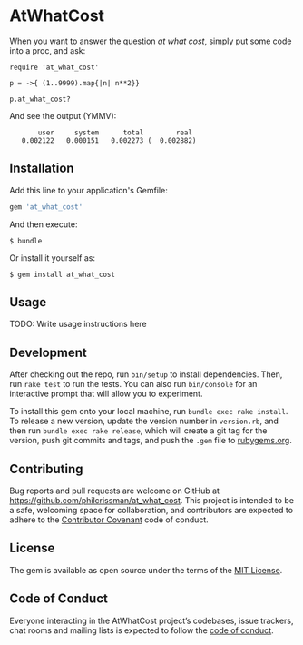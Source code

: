 # AtWhatCost

When you want to answer the question _at what cost_, simply put some code into a proc, and ask:

```
require 'at_what_cost'

p = ->{ (1..9999).map{|n| n**2}}

p.at_what_cost?
```

And see the output (YMMV): 

```
       user     system      total        real
   0.002122   0.000151   0.002273 (  0.002882)
```

## Installation

Add this line to your application's Gemfile:

```ruby
gem 'at_what_cost'
```

And then execute:

    $ bundle

Or install it yourself as:

    $ gem install at_what_cost

## Usage

TODO: Write usage instructions here

## Development

After checking out the repo, run `bin/setup` to install dependencies. Then, run `rake test` to run the tests. You can also run `bin/console` for an interactive prompt that will allow you to experiment.

To install this gem onto your local machine, run `bundle exec rake install`. To release a new version, update the version number in `version.rb`, and then run `bundle exec rake release`, which will create a git tag for the version, push git commits and tags, and push the `.gem` file to [rubygems.org](https://rubygems.org).

## Contributing

Bug reports and pull requests are welcome on GitHub at https://github.com/philcrissman/at_what_cost. This project is intended to be a safe, welcoming space for collaboration, and contributors are expected to adhere to the [Contributor Covenant](http://contributor-covenant.org) code of conduct.

## License

The gem is available as open source under the terms of the [MIT License](https://opensource.org/licenses/MIT).

## Code of Conduct

Everyone interacting in the AtWhatCost project’s codebases, issue trackers, chat rooms and mailing lists is expected to follow the [code of conduct](https://github.com/philcrissman/at_what_cost/blob/master/CODE_OF_CONDUCT.md).
